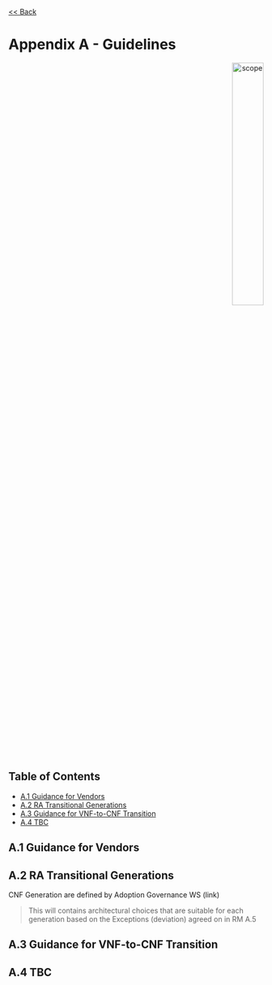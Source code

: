 [<< Back](../../kubernetes)
# Appendix A - Guidelines
<p align="right"><img src="../figures/bogo_ifo.png" alt="scope" title="Scope" width="35%"/></p>

## Table of Contents
* [A.1 Guidance for Vendors](#A.1)
* [A.2 RA Transitional Generations](#A.2)
* [A.3 Guidance for VNF-to-CNF Transition](#A.3)
* [A.4 TBC](#A.4)

<a name="A.1"></a>
## A.1 Guidance for Vendors

<a name="A.2"></a>
## A.2 RA Transitional Generations

CNF Generation are defined by Adoption Governance WS (link)

> This will contains architectural choices that are suitable for each generation based on the Exceptions (deviation) agreed on in RM A.5

<a name="A.3"></a>
## A.3 Guidance for VNF-to-CNF Transition

<a name="A.4"></a>
## A.4 TBC

